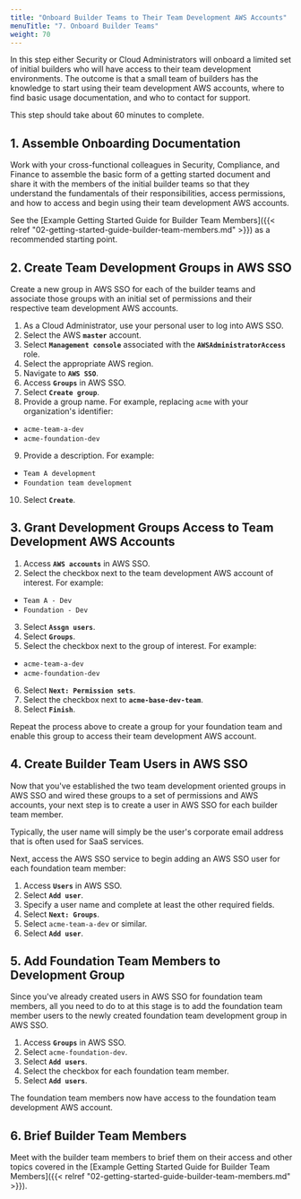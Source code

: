```yaml
---
title: "Onboard Builder Teams to Their Team Development AWS Accounts"
menuTitle: "7. Onboard Builder Teams"
weight: 70
---
```


In this step either Security or Cloud Administrators will onboard a limited set of initial builders who will have access to their team development environments. The outcome is that a small team of builders has the knowledge to start using their team development AWS accounts, where to find basic usage documentation, and who to contact for support.

This step should take about 60 minutes to complete.

## 1. Assemble Onboarding Documentation

Work with your cross-functional colleagues in Security, Compliance, and Finance to assemble the basic form of a getting started document and share it with the members of the initial builder teams so that they understand the fundamentals of their responsibilities, access permissions, and how to access and begin using their team development AWS accounts. 

See the [Example Getting Started Guide for Builder Team Members]({{< relref "02-getting-started-guide-builder-team-members.md" >}}) as a recommended starting point.

## 2. Create Team Development Groups in AWS SSO

Create a new group in AWS SSO for each of the builder teams and associate those groups with an initial set of permissions and their respective team development AWS accounts.

1. As a Cloud Administrator, use your personal user to log into AWS SSO.
2. Select the AWS **`master`** account.
3. Select **`Management console`** associated with the **`AWSAdministratorAccess`** role.
4. Select the appropriate AWS region.
5. Navigate to **`AWS SSO`**.
6. Access **`Groups`** in AWS SSO.
7. Select **`Create group`**.
8. Provide a group name. For example, replacing `acme` with your organization's identifier:
  * `acme-team-a-dev`
  * `acme-foundation-dev`
9. Provide a description. For example:
  * `Team A development`
  * `Foundation team development`
10. Select **`Create`**.

## 3. Grant Development Groups Access to Team Development AWS Accounts

1. Access **`AWS accounts`** in AWS SSO.
2. Select the checkbox next to the team development AWS account of interest. For example:
  * `Team A - Dev`
  * `Foundation - Dev`
3. Select **`Assgn users`**.
4. Select **`Groups`**.
5. Select the checkbox next to the group of interest. For example:
  * `acme-team-a-dev`
  * `acme-foundation-dev`
6. Select **`Next: Permission sets`**.
7. Select the checkbox next to **`acme-base-dev-team`**.
8. Select **`Finish`**.

Repeat the process above to create a group for your foundation team and enable this group to access their team development AWS account.

## 4. Create Builder Team Users in AWS SSO

Now that you've established the two team development oriented groups in AWS SSO and wired these groups to a set of permissions and AWS accounts, your next step is to create a user in AWS SSO for each builder team member.

Typically, the user name will simply be the user's corporate email address that is often used for SaaS services.

Next, access the AWS SSO service to begin adding an AWS SSO user for each foundation team member:

1. Access **`Users`** in AWS SSO.
2. Select **`Add user`**.
4. Specify a user name and complete at least the other required fields.
5. Select **`Next: Groups`**.
6. Select `acme-team-a-dev` or similar.
7. Select **`Add user`**.

## 5. Add Foundation Team Members to Development Group

Since you've already created users in AWS SSO for foundation team members, all you need to do to at this stage is to add the foundation team member users to the newly created foundation team development group in AWS SSO.

1. Access **`Groups`** in AWS SSO.
2. Select `acme-foundation-dev`.
3. Select **`Add users`**.
4. Select the checkbox for each foundation team member.
5. Select **`Add users`**.

The foundation team members now have access to the foundation team development AWS account.

## 6. Brief Builder Team Members

Meet with the builder team members to brief them on their access and other topics covered in the [Example Getting Started Guide for Builder Team Members]({{< relref "02-getting-started-guide-builder-team-members.md" >}}). 